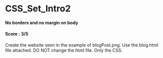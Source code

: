 # CSS_Set_Intro2
#### No borders and no margin on body
#### Score : 3/5
Create the website seen in the example of blogPost.png. Use the blog.html file attached. DO NOT change the html file. Only the CSS.
